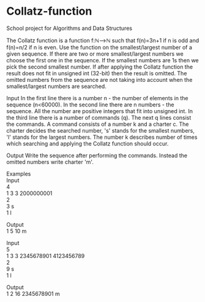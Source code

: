 # Collatz-function
School project for Algorithms and Data Structures

The Collatz function is a function f:ℕ⟶ℕ such that f(n)=3n+1 if n is odd and f(n)=n/2 if n is even. Use the function on the smallest/largest number of a given sequence.
If there are two or more smallest/largest numbers we choose the first one in the sequence.
If the smallest numbers are 1s then we pick the second smallest number.
If after applying the Collatz function the result does not fit in unsigned int (32-bit) then the result is omitted. The omitted numbers from the sequence are not taking into account when the smallest/largest numbers are searched.

Input
In the first line there is a number n - the number of elements in the sequence (n<60000).
In the second line there are n numbers - the sequence. All the number are positive integers that fit into unsigned int. 
In the third line there is a number of commands (q).
The next q lines consist the commands.
A command consists of a number k and a charter c. The charter decides the searched number, 's' stands for the smallest numbers, 'l' stands for the largest numbers. The number k describes number of times which searching and applying the Collatz function should occur.

Output
Write the sequence after performing the commands. Instead the omitted numbers write charter 'm'.

Examples  
Input  
4  
1 3 3 2000000001  
2  
3 s  
1 l  

Output  
1 5 10 m  


Input  
5  
1 3 3 2345678901 4123456789  
2  
9 s  
1 l  

Output  
1 2 16 2345678901 m  
